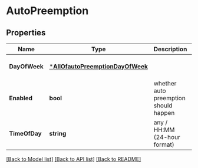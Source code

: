 # AutoPreemption

## Properties
Name | Type | Description | Notes
------------ | ------------- | ------------- | -------------
**DayOfWeek** | [***AllOfautoPreemptionDayOfWeek**](AllOfautoPreemptionDayOfWeek.md) |  | [optional] [default to null]
**Enabled** | **bool** | whether auto preemption should happen | [optional] [default to false]
**TimeOfDay** | **string** | any / HH:MM (24-hour format) | [optional] [default to any]

[[Back to Model list]](../README.md#documentation-for-models) [[Back to API list]](../README.md#documentation-for-api-endpoints) [[Back to README]](../README.md)

